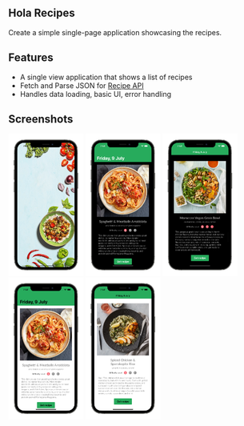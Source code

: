 ## Hola Recipes

Create a simple single-page application showcasing the recipes.

<!--- <img src="/Documentation/ScreenRecording.gif" alt="App Quick View" width="320" height="690" align="right"> -->

## Features
- A single view application that shows a list of recipes
- Fetch and Parse JSON for [Recipe API](https://raw.githubusercontent.com/Aditi3/recipes/develop/recipes.json)
- Handles data loading, basic UI, error handling

## Screenshots

<p float="center"> 
<img src="/Documentation/screen/image-1.png" width="150">
<img src="/Documentation/screen/image-2.png" width="150">
<img src="/Documentation/screen/image-3.png" width="150">
<img src="/Documentation/screen/image-4.png" width="150">
<img src="/Documentation/screen/image-5.png" width="150">
 </p>

